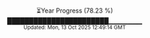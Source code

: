 <p align="center">
⏳Year Progress (78.23 %) <br>
███████████████████████▁▁▁▁▁▁▁ <br>
<sub>Updated: Mon, 13 Oct 2025 12:49:14 GMT</sub>
</p>

